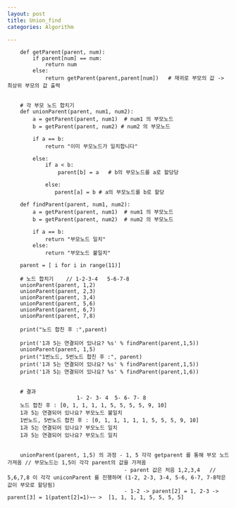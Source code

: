 ```yaml
---
layout: post
title: Union_find
categories: Algorithm

---
```



        def getParent(parent, num):
            if parent[num] == num:
                return num
            else:
                return getParent(parent,parent[num])   # 재귀로 부모의 값 -> 최상위 부모의 값 출력


        # 각 부모 노드 합치기
        def unionParent(parent, num1, num2):
            a = getParent(parent, num1)  # num1 의 부모노드
            b = getParent(parent, num2) # num2 의 부모노드

            if a == b:
                return "이미 부모노드가 일치합니다"

            else:
                if a < b:
                    parent[b] = a   # b의 부모노드를 a로 할당당

                else:
                   parent[a] = b # a의 부모노드를 b로 할당

        def findParent(parent, num1, num2):
            a = getParent(parent, num1)  # num1 의 부모노드
            b = getParent(parent, num2)  # num2 의 부모노드

            if a == b:
                return "부모노드 일치"
            else:
                return "부모노드 불일치"

        parent = [ i for i in range(11)]

        # 노드 합치기    // 1-2-3-4   5-6-7-8
        unionParent(parent, 1,2)
        unionParent(parent, 2,3)
        unionParent(parent, 3,4)
        unionParent(parent, 5,6)
        unionParent(parent, 6,7)
        unionParent(parent, 7,8)

        print("노드 합친 후 :",parent)

        print('1과 5는 연결되어 있나요? %s' % findParent(parent,1,5))
        unionParent(parent, 1,5)
        print("1번노드, 5번노드 합친 후 :", parent)
        print('1과 5는 연결되어 있나요? %s' % findParent(parent,1,5))
        print('1과 5는 연결되어 있나요? %s' % findParent(parent,1,6))


        # 결과
                          1- 2- 3- 4  5- 6- 7- 8 
        노드 합친 후 : [0, 1, 1, 1, 1, 5, 5, 5, 5, 9, 10]
        1과 5는 연결되어 있나요? 부모노드 불일치
        1번노드, 5번노드 합친 후 : [0, 1, 1, 1, 1, 1, 5, 5, 5, 9, 10]
        1과 5는 연결되어 있나요? 부모노드 일치
        1과 5는 연결되어 있나요? 부모노드 일치
        
        
        unionParent(parent, 1,5) 의 과정 - 1, 5 각각 getparent 를 통해 부모 노드 가져옴 // 부모노드는 1,5이 각각 parent의 값을 가져옴 
                                         - parent 값은 처음 1,2,3,4   // 5,6,7,8 이 각각 uniconParent 를 진행하며 (1-2, 2-3, 3-4, 5-6, 6-7, 7-8작은 값이 부모로 할당됨)
                                         - 1-2 -> parent[2] = 1, 2-3 -> parent[3] = 1(patent[2]=1)~~ >  [1, 1, 1, 1, 5, 5, 5, 5]
